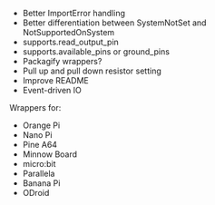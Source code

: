 * Better ImportError handling
* Better differentiation between SystemNotSet and NotSupportedOnSystem
* supports.read_output_pin
* supports.available_pins or ground_pins
* Packagify wrappers?
* Pull up and pull down resistor setting
* Improve README
* Event-driven IO

Wrappers for:
  - Orange Pi
  - Nano Pi
  - Pine A64
  - Minnow Board
  - micro:bit
  - Parallela
  - Banana Pi
  - ODroid
